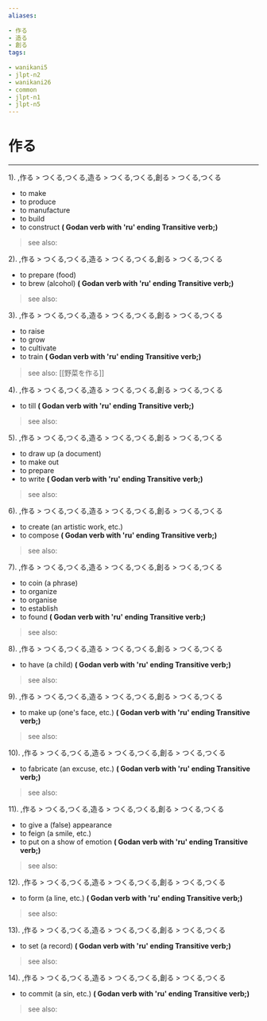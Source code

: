 ```yaml
---
aliases:
    
- 作る
- 造る
- 創る
tags:
    
- wanikani5
- jlpt-n2
- wanikani26
- common
- jlpt-n1
- jlpt-n5
---
```


# 作る
---
1).
,作る > つくる,つくる,造る > つくる,つくる,創る > つくる,つくる

- to make
- to produce
- to manufacture
- to build
- to construct
**( Godan verb with 'ru' ending Transitive verb;)**
> see also: 
            
2).
,作る > つくる,つくる,造る > つくる,つくる,創る > つくる,つくる

- to prepare (food)
- to brew (alcohol)
**( Godan verb with 'ru' ending Transitive verb;)**
> see also: 
            
3).
,作る > つくる,つくる,造る > つくる,つくる,創る > つくる,つくる

- to raise
- to grow
- to cultivate
- to train
**( Godan verb with 'ru' ending Transitive verb;)**
> see also:  [[野菜を作る]]
            
4).
,作る > つくる,つくる,造る > つくる,つくる,創る > つくる,つくる

- to till
**( Godan verb with 'ru' ending Transitive verb;)**
> see also: 
            
5).
,作る > つくる,つくる,造る > つくる,つくる,創る > つくる,つくる

- to draw up (a document)
- to make out
- to prepare
- to write
**( Godan verb with 'ru' ending Transitive verb;)**
> see also: 
            
6).
,作る > つくる,つくる,造る > つくる,つくる,創る > つくる,つくる

- to create (an artistic work, etc.)
- to compose
**( Godan verb with 'ru' ending Transitive verb;)**
> see also: 
            
7).
,作る > つくる,つくる,造る > つくる,つくる,創る > つくる,つくる

- to coin (a phrase)
- to organize
- to organise
- to establish
- to found
**( Godan verb with 'ru' ending Transitive verb;)**
> see also: 
            
8).
,作る > つくる,つくる,造る > つくる,つくる,創る > つくる,つくる

- to have (a child)
**( Godan verb with 'ru' ending Transitive verb;)**
> see also: 
            
9).
,作る > つくる,つくる,造る > つくる,つくる,創る > つくる,つくる

- to make up (one's face, etc.)
**( Godan verb with 'ru' ending Transitive verb;)**
> see also: 
            
10).
,作る > つくる,つくる,造る > つくる,つくる,創る > つくる,つくる

- to fabricate (an excuse, etc.)
**( Godan verb with 'ru' ending Transitive verb;)**
> see also: 
            
11).
,作る > つくる,つくる,造る > つくる,つくる,創る > つくる,つくる

- to give a (false) appearance
- to feign (a smile, etc.)
- to put on a show of emotion
**( Godan verb with 'ru' ending Transitive verb;)**
> see also: 
            
12).
,作る > つくる,つくる,造る > つくる,つくる,創る > つくる,つくる

- to form (a line, etc.)
**( Godan verb with 'ru' ending Transitive verb;)**
> see also: 
            
13).
,作る > つくる,つくる,造る > つくる,つくる,創る > つくる,つくる

- to set (a record)
**( Godan verb with 'ru' ending Transitive verb;)**
> see also: 
            
14).
,作る > つくる,つくる,造る > つくる,つくる,創る > つくる,つくる

- to commit (a sin, etc.)
**( Godan verb with 'ru' ending Transitive verb;)**
> see also: 
            